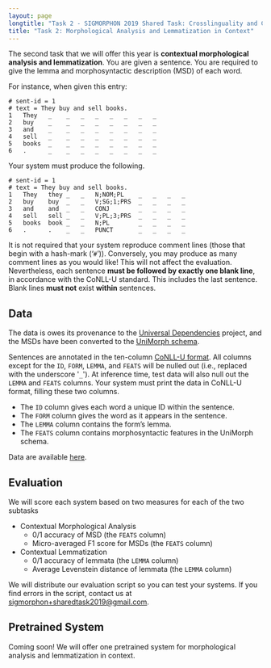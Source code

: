 ```yaml
---
layout: page
longtitle: "Task 2 - SIGMORPHON 2019 Shared Task: Crosslinguality and Context in Morphology"
title: "Task 2: Morphological Analysis and Lemmatization in Context"
---
```


The second task that we will offer this year is **contextual morphological analysis and lemmatization**. You are given a sentence. You are required to give the lemma and morphosyntactic description (MSD) of each word.

For instance, when given this entry:

```
# sent-id = 1
# text = They buy and sell books.
1	They   _	_	_	_	_	_	_	_
2	buy    _	_	_	_	_	_	_	_
3	and    _	_	_	_	_	_	_	_
4	sell   _	_	_	_	_	_	_	_
5	books  _	_	_	_	_	_	_	_
6	.      _	_	_	_	_	_	_	_
```

Your system must produce the following.

```
# sent-id = 1
# text = They buy and sell books.
1	They   they	_	_	N;NOM;PL    _	_	_	_
2	buy    buy	_	_	V;SG;1;PRS	_	_	_	_
3	and    and	_	_	CONJ        _	_	_	_
4	sell   sell	_	_	V;PL;3;PRS  _	_	_	_
5	books  book	_	_	N;PL        _	_	_	_
6	.      .	_	_	PUNCT       _	_	_	_
```

It is not required that your system reproduce comment lines (those that begin with a hash-mark (‘`#`’)). Conversely, you may produce as many comment lines as you would like! This will not affect the evaluation. Nevertheless, each sentence **must be followed by exactly one blank line**, in accordance with the CoNLL-U standard. This includes the last sentence. Blank lines **must not** exist **within** sentences.

## Data
The data is owes its provenance to the 
[Universal Dependencies](http://universaldependencies.org/) project, and the MSDs have been converted to the [UniMorph schema](https://unimorph.github.io/).

Sentences are annotated in the ten-column [CoNLL-U format](http://universaldependencies.org/format.html). All columns except for the `ID`, `FORM`, `LEMMA`, and `FEATS` will be nulled out (i.e., replaced with the underscore '`_`'). At inference time, test data will also null out the `LEMMA` and `FEATS` columns. Your system must print the data in CoNLL-U format, filling these two columns.

- The `ID` column gives each word a unique ID within the sentence.
- The `FORM` column gives the word as it appears in the sentence.
- The `LEMMA` column contains the form’s lemma.
- The `FEATS` column contains morphosyntactic features in the UniMorph schema.

Data are available [here](https://github.com/sigmorphon/2019).

## Evaluation
We will score each system based on two measures for each of the two subtasks

- Contextual Morphological Analysis
    - 0/1 accuracy of MSD (the `FEATS` column)
    - Micro-averaged F1 score for MSDs (the `FEATS` column)
- Contextual Lemmatization 
    - 0/1 accuracy of lemmata (the `LEMMA` column)
    - Average Levenstein distance of lemmata (the `LEMMA` column)

We will distribute our evaluation script so you can test your systems. If you find errors in the script, contact us at [sigmorphon+sharedtask2019@gmail.com](mailto:sigmorphon+sharedtask2019@gmail.com). 

## Pretrained System
Coming soon! We will offer one pretrained system for morphological analysis and lemmatization in context. 
